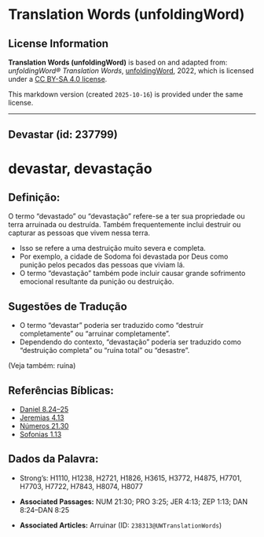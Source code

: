 # Translation Words (unfoldingWord)

## License Information

**Translation Words (unfoldingWord)** is based on and adapted from: _unfoldingWord® Translation Words_, [unfoldingWord](https://unfoldingword.org/utw), 2022, which is licensed under a [CC BY-SA 4.0 license](https://creativecommons.org/licenses/by-sa/4.0/legalcode.en).

This markdown version (created `2025-10-16`) is provided under the same license.



--------------------------------

## Devastar (id: 237799)

devastar, devastação
====================

Definição:
----------

O termo “devastado” ou “devastação” refere\-se a ter sua propriedade ou terra arruinada ou destruída. Também frequentemente inclui destruir ou capturar as pessoas que vivem nessa terra.

* Isso se refere a uma destruição muito severa e completa.
* Por exemplo, a cidade de Sodoma foi devastada por Deus como punição pelos pecados das pessoas que viviam lá.
* O termo “devastação” também pode incluir causar grande sofrimento emocional resultante da punição ou destruição.

Sugestões de Tradução
---------------------

* O termo “devastar” poderia ser traduzido como “destruir completamente” ou “arruinar completamente”.
* Dependendo do contexto, “devastação” poderia ser traduzido como “destruição completa” ou “ruína total” ou “desastre”.

(Veja também: ruína)

Referências Bíblicas:
---------------------

* [Daniel 8\.24–25](https://ref.ly/Dan8:24-Dan8:25)
* [Jeremias 4\.13](https://ref.ly/Jer4:13)
* [Números 21\.30](https://ref.ly/Num21:30)
* [Sofonias 1\.13](https://ref.ly/Zeph1:13)

Dados da Palavra:
-----------------

* Strong’s: H1110, H1238, H2721, H1826, H3615, H3772, H4875, H7701, H7703, H7722, H7843, H8074, H8077

* **Associated Passages:** NUM 21:30; PRO 3:25; JER 4:13; ZEP 1:13; DAN 8:24–DAN 8:25
* **Associated Articles:** Arruinar (ID: `238313@UWTranslationWords`)

